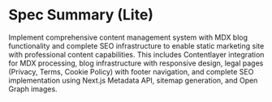 # Spec Summary (Lite)

Implement comprehensive content management system with MDX blog functionality and complete SEO
infrastructure to enable static marketing site with professional content capabilities. This includes
Contentlayer integration for MDX processing, blog infrastructure with responsive design, legal pages
(Privacy, Terms, Cookie Policy) with footer navigation, and complete SEO implementation using
Next.js Metadata API, sitemap generation, and Open Graph images.
